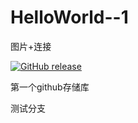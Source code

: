 # HelloWorld--1
图片+连接

[![GitHub release](https://img.shields.io/badge/release-v4.17.0-blue.svg)](https://github.com/gongminmin/KlayGE/releases/latest)

第一个github存储库

测试分支
